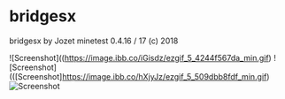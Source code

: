 # bridgesx

bridgesx by Jozet
minetest 0.4.16 / 17
(c) 2018

![Screenshot]((https://image.ibb.co/iGisdz/ezgif_5_4244f567da_min.gif)
![Screenshot](([Screenshot]https://image.ibb.co/hXjyJz/ezgif_5_509dbb8fdf_min.gif)
![Screenshot](https://image.ibb.co/m4vSBK/ezgif_5_d3d13362bc_min.gif)
